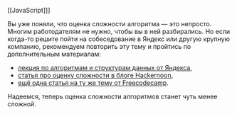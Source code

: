 [[JavaScript]]]

Вы уже поняли, что оценка сложности алгоритма — это непросто. Многим работодателям не нужно, чтобы вы в ней разбирались. Но если когда-то решите пойти на собеседование в Яндекс или другую крупную компанию, рекомендуем повторить эту тему и пройтись по дополнительным материалам:

- [лекция по алгоритмам и структурам данных от Яндекса](https://www.youtube.com/watch?v=ijwbVxLMp58&feature=youtu.be),
- [статья про оценку сложности в блоге Hackernoon](https://hackernoon.com/big-o-for-beginners-622a64760e2),
- [ещё одна статья на ту же тему от Freecodecamp](https://www.freecodecamp.org/news/my-first-foray-into-technology-c5b6e83fe8f1/).

Надеемся, теперь оценка сложности алгоритмов станет чуть менее сложной.